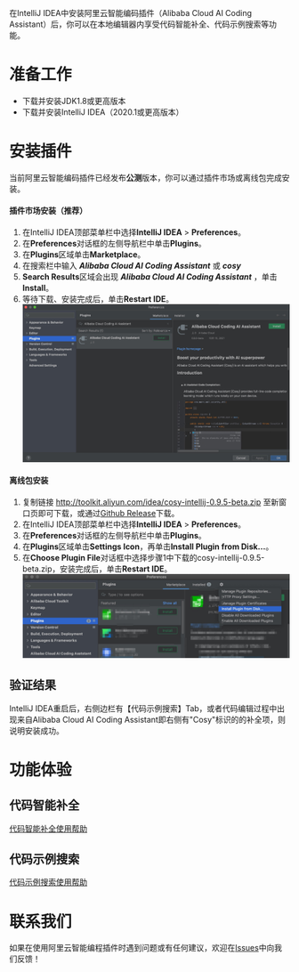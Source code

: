 在IntelliJ IDEA中安装阿里云智能编码插件（Alibaba Cloud AI Coding Assistant）后，你可以在本地编辑器内享受代码智能补全、代码示例搜索等功能。

# 准备工作

- 下载并安装JDK1.8或更高版本
- 下载并安装IntelliJ IDEA（2020.1或更高版本）

# 安装插件

当前阿里云智能编码插件已经发布**公测**版本，你可以通过插件市场或离线包完成安装。

<!-- tabs:start -->

#### **插件市场安装（推荐）**

1. 在IntelliJ IDEA顶部菜单栏中选择**IntelliJ IDEA** > **Preferences**。
2. 在**Preferences**对话框的左侧导航栏中单击**Plugins**。
3. 在**Plugins**区域单击**Marketplace**。
4. 在搜索栏中输入 ***Alibaba Cloud AI Coding Assistant*** 或 ***cosy***
5. **Search Results**区域会出现 ***Alibaba Cloud AI Coding Assistant*** ，单击**Install**。
6. 等待下载、安装完成后，单击**Restart IDE**。
![image](../../media/plugin_marketplace.jpg)

#### **离线包安装**

1. 复制链接 http://toolkit.aliyun.com/idea/cosy-intellij-0.9.5-beta.zip 至新窗口页即可下载，或通过[Github Release](https://github.com/alibaba-cloud-toolkit/cosy/releases/tag/0.9.5-beta)下载。
2. 在IntelliJ IDEA顶部菜单栏中选择**IntelliJ IDEA** > **Preferences**。
3. 在**Preferences**对话框的左侧导航栏中单击**Plugins**。
4. 在**Plugins**区域单击**Settings Icon**，再单击**Install Plugin from Disk...**。
5. 在**Choose Plugin File**对话框中选择步骤1中下载的cosy-intellij-0.9.5-beta.zip，安装完成后，单击**Restart IDE**。
![image](../../media/local_install.png)

<!-- tabs:end -->

## 验证结果

IntelliJ IDEA重启后，右侧边栏有【代码示例搜索】Tab，或者代码编辑过程中出现来自Alibaba Cloud AI Coding Assistant即右侧有"Cosy"标识的的补全项，则说明安装成功。

# 功能体验

## 代码智能补全

[代码智能补全使用帮助](zh-cn/guide/how-to-use-completion.md)

## 代码示例搜索

[代码示例搜索使用帮助](zh-cn/guide/how-to-use-codesearch.md)

# 联系我们

如果在使用阿里云智能编程插件时遇到问题或有任何建议，欢迎在[Issues](https://github.com/alibaba-cloud-toolkit/cosy/issues)中向我们反馈！
